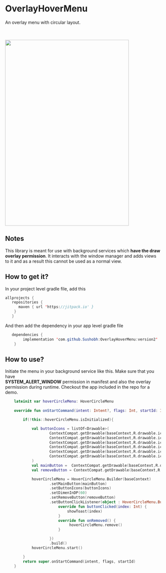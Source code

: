 # OverlayHoverMenu
An overlay menu with circular layout.

<br/>
<br/>




<img src="https://raw.github.com/Sushobh/OverlayHoverMenu/master/recording2.gif" width="400" height="600"/>

## Notes

This library is meant for use with background services which **have the draw overlay permission**. It interacts
with the window manager and adds views to it and as a result this cannot be used as a normal view.



## How to get it?

In your project level gradle file, add this

```java
allprojects {
   repositories {
	  maven { url 'https://jitpack.io' }
	}
   }
```
And then add the dependency in your app level gradle file
```java
   dependencies {
	    implementation 'com.github.Sushobh:OverlayHoverMenu:version2'
    }
```



## How to use?

Initiate the menu in your background service like this. Make sure that you have   
 **SYSTEM_ALERT_WINDOW** permission in manifest and also 
 the overlay permission during  runtime. Checkout the app included in the repo for a demo.

```kotlin
    lateinit var hoverCircleMenu: HoverCircleMenu
    
    override fun onStartCommand(intent: Intent?, flags: Int, startId: Int): Int {

        if(!this::hoverCircleMenu.isInitialized){

            val buttonIcons = listOf<Drawable>(
                    ContextCompat.getDrawable(baseContext,R.drawable.ic_beanie)!!,
                    ContextCompat.getDrawable(baseContext,R.drawable.ic_clipboard)!!,
                    ContextCompat.getDrawable(baseContext,R.drawable.ic_color_pencils)!!,
                    ContextCompat.getDrawable(baseContext,R.drawable.ic_crown)!!,
                    ContextCompat.getDrawable(baseContext,R.drawable.ic_color_wheel)!!,
                    ContextCompat.getDrawable(baseContext,R.drawable.ic_lightbulb)!!
            )
            val mainButton =  ContextCompat.getDrawable(baseContext,R.drawable.ic_earth)!!
            val removeButton = ContextCompat.getDrawable(baseContext,R.drawable.ic_delete)

            hoverCircleMenu = HoverCircleMenu.Builder(baseContext)
                    .setMainButton(mainButton)
                    .setButtonIcons(buttonIcons)
                    .setDimenInDP(60)
                    .setRemoveButton(removeButton)
                    .setButtonClickListener(object : HoverCircleMenu.ButtonClickListener {
                        override fun buttonClicked(index: Int) {
                            showToast(index)
                        }
                        override fun onRemoved() {
                             hoverCircleMenu.remove()
                        }

                    })
                    .build()
            hoverCircleMenu.start()

        }
        return super.onStartCommand(intent, flags, startId)
    }

```


